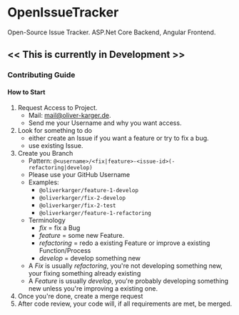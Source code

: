 # OpenIssueTracker
Open-Source Issue Tracker. ASP.Net Core Backend, Angular Frontend. 

## << This is currently in Development >> 

### Contributing Guide

#### How to Start
1. Request Access to Project. 
    - Mail: mail@oliver-karger.de.
    - Send me your Username and why you want access. 
2. Look for something to do
    - either create an Issue if you want a feature or try to fix a bug.
    - use existing Issue.
3. Create you Branch
    - Pattern: `@<username>/<fix|feature>-<issue-id>(-refactoring|develop)`
    - Please use your GitHub Username
    - Examples:
        - `@oliverkarger/feature-1-develop`
        - `@oliverkarger/fix-2-develop`
        - `@oliverkarger/fix-2-test`
        - `@oliverkarger/feature-1-refactoring`
    - Terminology
        - *fix* = fix a Bug
        - *feature* = some new Feature. 
        - *refactoring* = redo a existing Feature or improve a existing Function/Process
        - *develop* = develop something new
    - A *Fix* is usually *refactoring*, you're not developing something new, your fixing something already existing
    - A *Feature* is usually *develop*, you're probably developing something new unless you're improving a existing one.  
4. Once you're done, create a merge request
5. After code review, your code will, if all requirements are met, be merged. 
